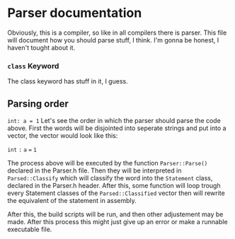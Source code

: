 # Parser documentation
Obviously, this is a compiler, so like in all compilers there is parser. This file will document how you should parse stuff,
I think. I'm gonna be honest, I haven't tought about it.

### ``class`` Keyword
The class keyword has stuff in it, I guess.

## Parsing order
``int: a = 1``
Let's see the order in which the parser should parse the code above.
First the words will be disjointed into seperate strings and put into a vector, the vector would look like this:

``int``   ``:``   ``a``   ``=``   ``1``

The process above will be executed by the function ``Parser::Parse()`` declared in the Parser.h file. Then they will be
interpreted in ``Parsed::Classify`` which will classify the word into the ``Statement`` class, declared in the Parser.h header. After this, some function will loop trough every Statement classes of the ``Parsed::Classified`` vector then will rewrite the equivalent of the statement in assembly.

After this, the build scripts will be run, and then other adjustement may be made. After this process this might just give up an error or make a runnable executable file.
